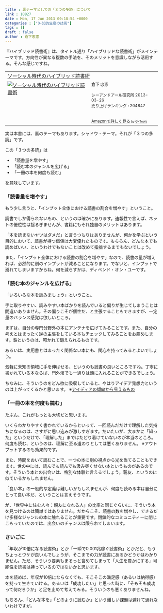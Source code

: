 ```yaml
---
title : 裏テーマとしての「３つの多読」について
link : 10827
date : Mon, 17 Jun 2013 00:18:54 +0000
categories : ["0-知的生産の技術"]
tags : []
draft : false
author : 倉下忠憲
---
```


『ハイブリッド読書術』は、タイトル通り「ハイブリッドな読書術」がメインテーマです。方向性が異なる複数の手法を、そのメリットを意識しながら活用する。そんな感じですね。

<table  border="0" cellpadding="5"><tr><td colspan="2"><a href="http://www.amazon.co.jp/%E3%82%BD%E3%83%BC%E3%82%B7%E3%83%A3%E3%83%AB%E6%99%82%E4%BB%A3%E3%81%AE%E3%83%8F%E3%82%A4%E3%83%96%E3%83%AA%E3%83%83%E3%83%89%E8%AA%AD%E6%9B%B8%E8%A1%93-%E5%80%89%E4%B8%8B-%E5%BF%A0%E6%86%B2/dp/4863541244%3FSubscriptionId%3D15SMZCTB9V8NGR2TW082%26tag%3Drashita1000-22%26linkCode%3Dxm2%26camp%3D2025%26creative%3D165953%26creativeASIN%3D4863541244" target="_blank">ソーシャル時代のハイブリッド読書術</a><img src="http://www.assoc-amazon.jp/e/ir?t=rashita1000-22&l=ur2&o=9" width="1" height="1" style="border: none;" alt="" /></td></tr><tr><td valign="top"><a href="http://www.amazon.co.jp/%E3%82%BD%E3%83%BC%E3%82%B7%E3%83%A3%E3%83%AB%E6%99%82%E4%BB%A3%E3%81%AE%E3%83%8F%E3%82%A4%E3%83%96%E3%83%AA%E3%83%83%E3%83%89%E8%AA%AD%E6%9B%B8%E8%A1%93-%E5%80%89%E4%B8%8B-%E5%BF%A0%E6%86%B2/dp/4863541244%3FSubscriptionId%3D15SMZCTB9V8NGR2TW082%26tag%3Drashita1000-22%26linkCode%3Dxm2%26camp%3D2025%26creative%3D165953%26creativeASIN%3D4863541244" target="_blank"><img src="http://ecx.images-amazon.com/images/I/31m4SHzWXQL._SL160_.jpg" border="0" alt="ソーシャル時代のハイブリッド読書術" /></a></td><td valign="top"><font size="-1">倉下 忠憲 <br /><br />シーアンドアール研究所  2013-03-26<br />売り上げランキング : 204847<br /><br /><br /><a href="http://www.amazon.co.jp/%E3%82%BD%E3%83%BC%E3%82%B7%E3%83%A3%E3%83%AB%E6%99%82%E4%BB%A3%E3%81%AE%E3%83%8F%E3%82%A4%E3%83%96%E3%83%AA%E3%83%83%E3%83%89%E8%AA%AD%E6%9B%B8%E8%A1%93-%E5%80%89%E4%B8%8B-%E5%BF%A0%E6%86%B2/dp/4863541244%3FSubscriptionId%3D15SMZCTB9V8NGR2TW082%26tag%3Drashita1000-22%26linkCode%3Dxm2%26camp%3D2025%26creative%3D165953%26creativeASIN%3D4863541244" target="_blank">Amazonで詳しく見る</a></font><font size="-2"> by <a href="http://www.goodpic.com/mt/aws/index.html" >G-Tools</a></font></td></tr></table>

実は本書には、裏のテーマもあります。シャドウ・テーマ。それが「３つの多読」です。

この「３つの多読」は

<ul>
	<li>「読書量を増やす」</li>
	<li>「読む本のジャンルを広げる」</li>
	<li>「一冊の本を何度も読む」</li>
</ul>

を意味しています。

<H3>「読書量を増やす」</H3>もう少し言うと、「インプット全体における読書の割合を増やす」ということ。

読書でしか得られないもの、というのは確かにあります。速報性で言えば、ネットの優位性は揺るぎませんが、書籍にもそれ独自のメリットはあります。

「本を読まないヤツはダメだ」と言うつもりはありませんが、何かを学ぶという目的において、読書が持つ価値は大変優れたものです。もちろん、どんな本でも読めばいい、というわけでもないことは改めて指摘するまでもないでしょう。

また、「インプット全体における読書の割合を増やす」なので、読書の量が増えれば、必然的に別のインプットが減ることになります。でないと、インプットで溺れてしまいますからね。何を減らすかは、ディペンド・オン・ユーです。

<H3>「読む本のジャンルを広げる」</H3>「いろいろな本を読みましょう」ということ。

手に取りやすい、読みやすい本ばかりを読んでいると偏りが生じてしまうことは間違いありません。その偏りこそが個性だ、と主張することもできますが、一定量のバランス感覚は欲しいところ。

まずは、自分の専門分野外の本にアンテナを広げてみることです。また、自分の考えとはまったく逆の主張をしている本もチェックしてみることをお薦めします。鉄というのは、叩かれて鍛えられるものです。

あるいは、実用書とはまったく関係ない本にも、関心を持ってみるとよいでしょう。

気軽に未知の領域に手を伸ばせる、というのも読書の良いところですね。丁寧に書かれている本ならば、門外漢でも一通りは頭に入れることができるでしょう。

ちなみに、そういうのをどん欲に吸収していると、やはりアイデア発想力というのは上がってくるかと思います。
※<a href="https://rashita.net/blog/?p=10771" target="_blank">アイディアの傾向から見えるもの</a>

<H3>「一冊の本を何度も読む」</H3>たぶん、これがもっとも大切だと思います。

いくらわかりやすく書かれているからといって、一回読んだだけで理解した気持ちになるのは、さすがに思い込みが激しすぎます。だいたいが、大まかに「知った」というだけで、「理解した」まではたどり着けていないのが本当のところ。何度も読む、というのは、理解に至る道のりとしては悪くありません。
※アウトプットするのも効果的です。

また、時間をおいて読むことで、一つの本に別の視点から光を当てることもできます。世の中には、読んでも読んでも汲み尽くせない本というものがあるのです。そういう本との出会いは、格別な体験と言えるでしょう。親友、というのに似ているかもしれません。

「良い本」の一般的な定義は難しいかもしれませんが、何度も読める本は自分にとって良い本だ、ということは言えそうです。

が、「世界中に住む人々：親友になれる人」の比率と同じぐらいに、そういう本を見つけるのは簡単ではありません。だからこそ、読書の数を増やし、できるだけ多様なジャンルの本に触れることが重要です。閉鎖的なコミュニティーに閉じこもっていたのでは、出会いのチャンスは限られてしまいます。

<H3>さいごに</H3>「年収が10倍になる読書術」とか「一瞬で0.001兆稼ぐ読書術」とかだと、もうちょっとウケが良いんでしょうが、そこまでの力が読書にあるかどうかはわかりません。ただ、そういう要素もまるっと含めてしまって「人生を豊かにする」可能性を読書は持っているのではないかと思います。

本を読めば、年収が10倍にならなくても、そこそこの満足感（あるいは納得感）を持って生きていける。あるいは「成功したい」と思った時に、「そもそも成功って何だろうか」と足を止めて考えてみる。そういうのも悪くありませんね。

もちろん、「どんな本を」「どのように読むか」という難しい課題は避けて通れないわけですが。
